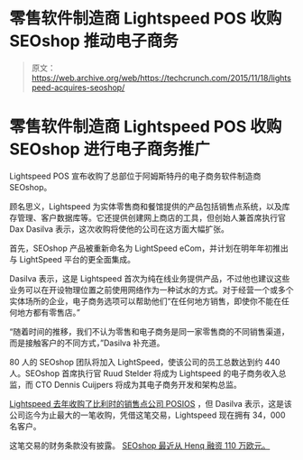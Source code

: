 # 零售软件制造商 Lightspeed POS 收购 SEOshop 推动电子商务 

> 原文：<https://web.archive.org/web/https://techcrunch.com/2015/11/18/lightspeed-acquires-seoshop/>

# 零售软件制造商 Lightspeed POS 收购 SEOshop 进行电子商务推广

Lightspeed POS 宣布收购了总部位于阿姆斯特丹的电子商务软件制造商 SEOshop。

顾名思义，Lightspeed 为实体零售商和餐馆提供的产品包括销售点系统，以及库存管理、客户数据库等。它还提供创建网上商店的工具，但创始人兼首席执行官 Dax Dasilva 表示，这次收购将使他的公司在这方面大幅扩张。

首先，SEOshop 产品被重新命名为 LightSpeed eCom，并计划在明年年初推出与 LightSpeed 平台的更全面集成。

Dasilva 表示，这是 Lightspeed 首次为纯在线业务提供产品，不过他也建议这些业务可以在开设物理位置之前使用网络作为一种试水的方式。对于经营一个或多个实体场所的企业，电子商务选项可以帮助他们“在任何地方销售，即使你不能在任何地方都有零售店。”

“随着时间的推移，我们不认为零售和电子商务是同一家零售商的不同销售渠道，而是接触客户的不同方式，”Dasilva 补充道。

80 人的 SEOshop 团队将加入 LightSpeed，使该公司的员工总数达到约 440 人。SEOshop 首席执行官 Ruud Stelder 将成为 Lightspeed 的电子商务收入总监，而 CTO Dennis Cuijpers 将成为其电子商务开发和架构总监。

[Lightspeed 去年收购了比利时的销售点公司 POSIOS](https://web.archive.org/web/20230108094544/https://www.lightspeedhq.com/press/lightspeed-expands-pos-offering-to-restaurants/) ，但 Dasilva 表示，这是该公司迄今为止最大的一笔收购，凭借这笔交易，Lightspeed 现在拥有 34，000 名客户。

这笔交易的财务条款没有披露。 [SEOshop 最近从 Henq 融资 110 万欧元。](https://web.archive.org/web/20230108094544/http://www.getseoshop.com/blog/venture-capital-allows-online-store-host-seoshop-to-conquer-europe/)